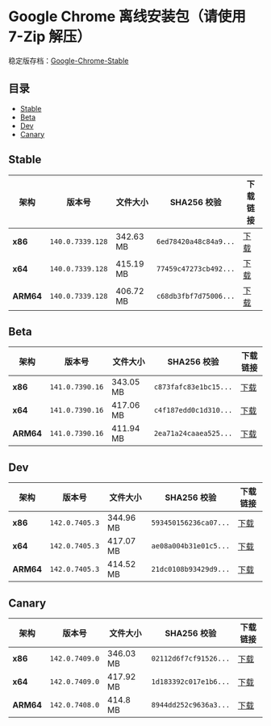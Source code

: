 # Google Chrome 离线安装包（请使用 7-Zip 解压）
稳定版存档：[Google-Chrome-Stable](https://github.com/wuyangdaily/chrome_installer/releases)

## 目录

- [Stable](#stable)
- [Beta](#beta)
- [Dev](#dev)
- [Canary](#canary)

## Stable

| 架构 | 版本号 | 文件大小 | SHA256 校验 | 下载链接 |
|------|--------|----------|-------------|----------|
| **x86** | `140.0.7339.128` | 342.63 MB | `6ed78420a48c84a9...` | [下载](https://dl.google.com/release2/chrome/acu4y4svyr73evwcompbor4woyta_140.0.7339.128/140.0.7339.128_chrome_installer_uncompressed.exe) |
| **x64** | `140.0.7339.128` | 415.19 MB | `77459c47273cb492...` | [下载](https://dl.google.com/release2/chrome/hdnjiv63b5mmcarflvagn4gs5y_140.0.7339.128/140.0.7339.128_chrome_installer_uncompressed.exe) |
| **ARM64** | `140.0.7339.128` | 406.72 MB | `c68db3fbf7d75006...` | [下载](https://dl.google.com/release2/chrome/ad7r2kclkyyglkcpirt6hks5wd5q_140.0.7339.128/140.0.7339.128_chrome_installer_uncompressed.exe) |

## Beta

| 架构 | 版本号 | 文件大小 | SHA256 校验 | 下载链接 |
|------|--------|----------|-------------|----------|
| **x86** | `141.0.7390.16` | 343.05 MB | `c873fafc83e1bc15...` | [下载](https://dl.google.com/release2/chrome/adnxfv2dhng55w3twikiamnlxnba_141.0.7390.16/141.0.7390.16_chrome_installer_uncompressed.exe) |
| **x64** | `141.0.7390.16` | 417.06 MB | `c4f187edd0c1d310...` | [下载](https://dl.google.com/release2/chrome/ac2fouxjeflmmrnbtdymglr6332a_141.0.7390.16/141.0.7390.16_chrome_installer_uncompressed.exe) |
| **ARM64** | `141.0.7390.16` | 411.94 MB | `2ea71a24caaea525...` | [下载](https://dl.google.com/release2/chrome/ad6mdyn4a4wk4w34ds4p3ptu2bba_141.0.7390.16/141.0.7390.16_chrome_installer_uncompressed.exe) |

## Dev

| 架构 | 版本号 | 文件大小 | SHA256 校验 | 下载链接 |
|------|--------|----------|-------------|----------|
| **x86** | `142.0.7405.3` | 344.96 MB | `593450156236ca07...` | [下载](https://dl.google.com/release2/chrome/adkg64se3avmporj4e2oqhgzjv5q_142.0.7405.3/142.0.7405.3_chrome_installer_uncompressed.exe) |
| **x64** | `142.0.7405.3` | 417.07 MB | `ae08a004b31e01c5...` | [下载](https://dl.google.com/release2/chrome/acjj653w2qiqzybfqq5kh37apdoa_142.0.7405.3/142.0.7405.3_chrome_installer_uncompressed.exe) |
| **ARM64** | `142.0.7405.3` | 414.52 MB | `21dc0108b93429d9...` | [下载](https://dl.google.com/release2/chrome/ad4vexbf4b5vunhufjf2luf63ucq_142.0.7405.3/142.0.7405.3_chrome_installer_uncompressed.exe) |

## Canary

| 架构 | 版本号 | 文件大小 | SHA256 校验 | 下载链接 |
|------|--------|----------|-------------|----------|
| **x86** | `142.0.7409.0` | 346.03 MB | `02112d6f7cf91526...` | [下载](https://dl.google.com/release2/chrome/ouxetnxudjqrffmiwjki5uabhi_142.0.7409.0/142.0.7409.0_chrome_installer_uncompressed.exe) |
| **x64** | `142.0.7409.0` | 417.92 MB | `1d183392c017e1b6...` | [下载](https://dl.google.com/release2/chrome/ad5vrfqtmb6u5whowoj4lb5w44za_142.0.7409.0/142.0.7409.0_chrome_installer_uncompressed.exe) |
| **ARM64** | `142.0.7408.0` | 414.8 MB | `8944dd252c9636a3...` | [下载](https://dl.google.com/release2/chrome/n6wcgkpo7yfpsin63krvuuggu4_142.0.7408.0/142.0.7408.0_chrome_installer_uncompressed.exe) |

